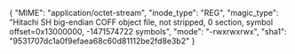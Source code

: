 {
  "MIME": "application/octet-stream",
  "inode_type": "REG",
  "magic_type": "Hitachi SH big-endian COFF object file, not stripped, 0 section, symbol offset=0x13000000, -1471574722 symbols",
  "mode": "-rwxrwxrwx",
  "sha1": "9531707dc1a0f9efaea68c60d81112be2fd8e3b2"
}
